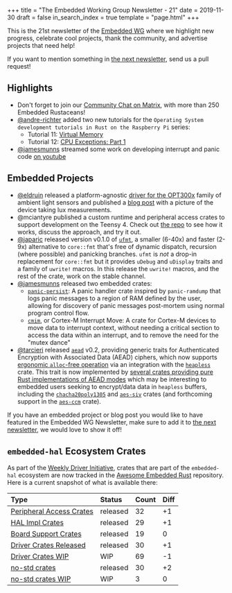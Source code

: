 +++
title = "The Embedded Working Group Newsletter - 21"
date = 2019-11-30
draft = false
in_search_index = true
template = "page.html"
+++

This is the 21st newsletter of the [Embedded WG] where we highlight new progress, celebrate cool projects, thank the community, and advertise projects that need help!

[Embedded WG]: https://github.com/rust-embedded/wg

<!-- TODO uncomment -->

<!-- Discuss on [#rust-embedded:matrix.org], [users.rust-lang.org], [on twitter], or [on reddit]! -->

<!-- [#rust-embedded:matrix.org]: https://matrix.to/#/#rust-embedded:matrix.org -->
<!-- [users.rust-lang.org]: https://example.org/#TODO -->
<!-- [on twitter]: https://example.org/#TODO -->
<!-- [on reddit]: https://example.org/#TODO -->

<!-- more -->

If you want to mention something in [the next newsletter], send us a pull request!

<!-- TODO before release add the next template! -->

[the next newsletter]: https://github.com/rust-embedded/blog/edit/master/content/2019-12-26-newsletter-22.md

## Highlights

- Don't forget to join our [Community Chat on Matrix], with more than 250 Embedded Rustaceans!
- [@andre-richter] added two new tutorials for the `Operating System development tutorials in Rust on the Raspberry Pi` series:
    - Tutorial 11: [Virtual Memory](https://github.com/rust-embedded/rust-raspi3-OS-tutorials/tree/master/11_virtual_memory)
    - Tutorial 12: [CPU Exceptions: Part 1](https://github.com/rust-embedded/rust-raspi3-OS-tutorials/tree/master/12_cpu_exceptions_part1)
- [@jamesmunns] streamed some work on developing interrupt and panic code [on youtube]

[Community Chat on Matrix]: https://matrix.to/#/#rust-embedded:matrix.org
[@andre-richter]: https://github.com/andre-richter
[@jamesmunns]: https://github.com/jamesmunns
[on youtube]: https://www.youtube.com/watch?v=KT6VnwuouPY

## Embedded Projects

- [@eldruin] released a platform-agnostic [driver for the OPT300x][opt300x-driver] family of ambient light sensors and published a [blog post][opt300x-blog-post] with a picture of the device taking lux measurements.
- @mciantyre published a custom runtime and peripheral access crates to support development on the Teensy 4. Check out [the repo][teensy4-rs] to see how it works, discuss the approach, and try it out.
- [@japaric] released version v0.1.0 of [`ufmt`], a smaller (6-40x) and faster (2-9x) alternative to `core::fmt` that's free of dynamic dispatch, recursion (where possible) and panicking branches. `ufmt` is *not* a drop-in replacement for `core::fmt` but it provides `uDebug` and `uDisplay` traits and a family of `uwrite!` macros. In this release the `uwrite!` macros, and the rest of the crate, work on the stable channel.
- [@jamesmunns] released two embedded crates:
    - [`panic-persist`]: A panic handler crate inspired by `panic-ramdump` that logs panic messages to a region of RAM defined by the user, allowing for discovery of panic messages post-mortem using normal program control flow.
    - [`cmim`], or Cortex-M Interrupt Move: A crate for Cortex-M devices to move data to interrupt context, without needing a critical section to access the data within an interrupt, and to remove the need for the "mutex dance"
- [@tarcieri] released [`aead`] v0.2, providing generic traits for Authenticated Encryption with Associated Data (AEAD) ciphers, which now supports [ergonomic `alloc`-free operation][aead-heapless] via an integration with the [`heapless`] crate. This trait is now implemented by [several crates providing pure Rust implementations of AEAD modes][aead-crates] which may be interesting to embedded users seeking to encrypt/data data in `heapless` buffers, including the [`chacha20poly1305`] and [`aes-siv`] crates (and forthcoming support in the [`aes-ccm`] crate).

If you have an embedded project or blog post you would like to have featured in the Embedded WG Newsletter, make sure to add it to [the next newsletter], we would love to show it off!

[@eldruin]: https://github.com/eldruin
[opt300x-driver]: https://crates.io/crates/opt300x
[opt300x-blog-post]: https://blog.eldruin.com/opt300x-ambient-light-sensor-driver-in-rust/
[teensy4-rs]: https://github.com/mciantyre/teensy4-rs
[@japaric]: https://github.com/japaric
[`ufmt`]: https://crates.io/crates/ufmt/0.1.0
[@tarcieri]: https://github.com/tarcieri
[`aead`]: https://docs.rs/aead
[`heapless`]: https://docs.rs/heapless
[aead-heapless]: https://docs.rs/chacha20poly1305/0.3.0/chacha20poly1305/#in-place-usage-eliminates-alloc-requirement
[`panic-persist`]: https://crates.io/crates/panic-persist
[`cmim`]: https://crates.io/crates/cmim
[aead-crates]: https://github.com/rustcrypto/aeads#crates
[`chacha20poly1305`]: https://docs.rs/chacha20poly1305/
[`aes-siv`]: https://docs.rs/aes-siv/
[`aes-ccm`]: https://github.com/martindisch/aes-ccm/issues/2

## `embedded-hal` Ecosystem Crates

As part of the [Weekly Driver Initiative], crates that are part of the `embedded-hal` ecosystem are now tracked in the [Awesome Embedded Rust] repository. Here is a current snapshot of what is available there:

| Type                       | Status    | Count | Diff |
| :---                       | :-----    | :---- | :--- |
| [Peripheral Access Crates] | released  | 32    | +1   |
| [HAL Impl Crates]          | released  | 29    | +1   |
| [Board Support Crates]     | released  | 19    |  0   |
| [Driver Crates Released]   | released  | 30    | +1   |
| [Driver Crates WIP]        | WIP       | 69    | -1   |
| [no-std crates]            | released  | 30    | +2   |
| [no-std crates WIP]        | WIP       |  3    |  0   |

[Awesome Embedded Rust]: https://github.com/rust-embedded/awesome-embedded-rust
[Weekly Driver Initiative]: https://github.com/rust-embedded/wg/issues/39
[Peripheral Access Crates]: https://github.com/rust-embedded/awesome-embedded-rust#peripheral-access-crates
[HAL Impl Crates]: https://github.com/rust-embedded/awesome-embedded-rust#hal-implementation-crates
[Board Support Crates]: https://github.com/rust-embedded/awesome-embedded-rust#board-support-crates
[Driver Crates Released]: https://github.com/rust-embedded/awesome-embedded-rust#driver-crates
[Driver Crates WIP]: https://github.com/rust-embedded/awesome-embedded-rust#wip
[no-std crates]: https://github.com/rust-embedded/awesome-embedded-rust#no-std-crates
[no-std crates WIP]: https://github.com/rust-embedded/awesome-embedded-rust#wip-1
